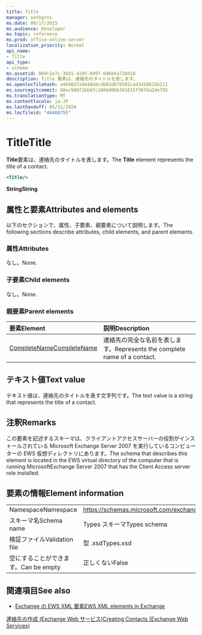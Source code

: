 ```yaml
---
title: Title
manager: sethgros
ms.date: 09/17/2015
ms.audience: Developer
ms.topic: reference
ms.prod: office-online-server
localization_priority: Normal
api_name:
- Title
api_type:
- schema
ms.assetid: 089c2e7c-38d1-4245-8d97-646b6a720d10
description: Title 要素は、連絡先のタイトルを表します。
ms.openlocfilehash: a9948d7a9d48e8cdb03d676992cad342861bb211
ms.sourcegitcommit: 88ec988f2bb67c1866d06b361615f3674a24e795
ms.translationtype: MT
ms.contentlocale: ja-JP
ms.lasthandoff: 05/31/2020
ms.locfileid: "44468755"
---
```

# <a name="title"></a><span data-ttu-id="26a93-103">Title</span><span class="sxs-lookup"><span data-stu-id="26a93-103">Title</span></span>

<span data-ttu-id="26a93-104">**Title**要素は、連絡先のタイトルを表します。</span><span class="sxs-lookup"><span data-stu-id="26a93-104">The **Title** element represents the title of a contact.</span></span> 
  
```xml
<Title/>
```

 <span data-ttu-id="26a93-105">**String**</span><span class="sxs-lookup"><span data-stu-id="26a93-105">**String**</span></span>
## <a name="attributes-and-elements"></a><span data-ttu-id="26a93-106">属性と要素</span><span class="sxs-lookup"><span data-stu-id="26a93-106">Attributes and elements</span></span>

<span data-ttu-id="26a93-107">以下のセクションで、属性、子要素、親要素について説明します。</span><span class="sxs-lookup"><span data-stu-id="26a93-107">The following sections describe attributes, child elements, and parent elements.</span></span>
  
### <a name="attributes"></a><span data-ttu-id="26a93-108">属性</span><span class="sxs-lookup"><span data-stu-id="26a93-108">Attributes</span></span>

<span data-ttu-id="26a93-109">なし。</span><span class="sxs-lookup"><span data-stu-id="26a93-109">None.</span></span>
  
### <a name="child-elements"></a><span data-ttu-id="26a93-110">子要素</span><span class="sxs-lookup"><span data-stu-id="26a93-110">Child elements</span></span>

<span data-ttu-id="26a93-111">なし。</span><span class="sxs-lookup"><span data-stu-id="26a93-111">None.</span></span>
  
### <a name="parent-elements"></a><span data-ttu-id="26a93-112">親要素</span><span class="sxs-lookup"><span data-stu-id="26a93-112">Parent elements</span></span>

|<span data-ttu-id="26a93-113">**要素**</span><span class="sxs-lookup"><span data-stu-id="26a93-113">**Element**</span></span>|<span data-ttu-id="26a93-114">**説明**</span><span class="sxs-lookup"><span data-stu-id="26a93-114">**Description**</span></span>|
|:-----|:-----|
|[<span data-ttu-id="26a93-115">CompleteName</span><span class="sxs-lookup"><span data-stu-id="26a93-115">CompleteName</span></span>](completename.md) <br/> |<span data-ttu-id="26a93-116">連絡先の完全な名前を表します。</span><span class="sxs-lookup"><span data-stu-id="26a93-116">Represents the complete name of a contact.</span></span>  <br/> |
   
## <a name="text-value"></a><span data-ttu-id="26a93-117">テキスト値</span><span class="sxs-lookup"><span data-stu-id="26a93-117">Text value</span></span>

<span data-ttu-id="26a93-118">テキスト値は、連絡先のタイトルを表す文字列です。</span><span class="sxs-lookup"><span data-stu-id="26a93-118">The text value is a string that represents the title of a contact.</span></span>
  
## <a name="remarks"></a><span data-ttu-id="26a93-119">注釈</span><span class="sxs-lookup"><span data-stu-id="26a93-119">Remarks</span></span>

<span data-ttu-id="26a93-120">この要素を記述するスキーマは、クライアントアクセスサーバーの役割がインストールされている Microsoft Exchange Server 2007 を実行しているコンピューターの EWS 仮想ディレクトリにあります。</span><span class="sxs-lookup"><span data-stu-id="26a93-120">The schema that describes this element is located in the EWS virtual directory of the computer that is running MicrosoftExchange Server 2007 that has the Client Access server role installed.</span></span>
  
## <a name="element-information"></a><span data-ttu-id="26a93-121">要素の情報</span><span class="sxs-lookup"><span data-stu-id="26a93-121">Element information</span></span>

|||
|:-----|:-----|
|<span data-ttu-id="26a93-122">Namespace</span><span class="sxs-lookup"><span data-stu-id="26a93-122">Namespace</span></span>  <br/> |https://schemas.microsoft.com/exchange/services/2006/types  <br/> |
|<span data-ttu-id="26a93-123">スキーマ名</span><span class="sxs-lookup"><span data-stu-id="26a93-123">Schema name</span></span>  <br/> |<span data-ttu-id="26a93-124">Types スキーマ</span><span class="sxs-lookup"><span data-stu-id="26a93-124">Types schema</span></span>  <br/> |
|<span data-ttu-id="26a93-125">検証ファイル</span><span class="sxs-lookup"><span data-stu-id="26a93-125">Validation file</span></span>  <br/> |<span data-ttu-id="26a93-126">型 .xsd</span><span class="sxs-lookup"><span data-stu-id="26a93-126">Types.xsd</span></span>  <br/> |
|<span data-ttu-id="26a93-127">空にすることができます。</span><span class="sxs-lookup"><span data-stu-id="26a93-127">Can be empty</span></span>  <br/> |<span data-ttu-id="26a93-128">正しくない</span><span class="sxs-lookup"><span data-stu-id="26a93-128">False</span></span>  <br/> |
   
## <a name="see-also"></a><span data-ttu-id="26a93-129">関連項目</span><span class="sxs-lookup"><span data-stu-id="26a93-129">See also</span></span>



- [<span data-ttu-id="26a93-130">Exchange の EWS XML 要素</span><span class="sxs-lookup"><span data-stu-id="26a93-130">EWS XML elements in Exchange</span></span>](ews-xml-elements-in-exchange.md)


[<span data-ttu-id="26a93-131">連絡先の作成 (Exchange Web サービス)</span><span class="sxs-lookup"><span data-stu-id="26a93-131">Creating Contacts (Exchange Web Services)</span></span>](https://msdn.microsoft.com/library/4845917e-70d1-481c-bbd7-011ec6571789%28Office.15%29.aspx)

